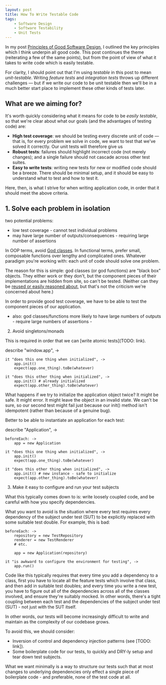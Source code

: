 ```yaml
---
layout: post
title: How To Write Testable Code
tags:
    - Software Design
    - Software Testability
    - Unit Tests
---
```


In my post [Principles of Good Software Design](/blog/2012/10/08/principles-of-good-software-design), I outlined the key principles which I think underpin all good code.  This post continues the theme (reiterating a few of the same points), but from the point of view of what it takes to write code which is easily testable.

For clarity, I should point out that I'm using *testable* in this post to mean *unit-testable*.  Writing *feature tests* and *integration tests* throws up different challenges &mdash; but if we write our code to be unit testable then we'll be in a much better start place to implement these other kinds of tests later.

## What are we aiming for?

It's worth quickly considering what it means for code to be *easily testable*, so that we're clear about what our goals (and the advantages of testing code) are:

* **High test coverage**: we should be testing every discrete unit of code &mdash; that is, for every problem we solve in code, we want to test that we've solved it correctly.  Our unit tests will therefore give us 
* **Robust tests**: failures should highlight incorrect code (not merely changes); and a single failure should not cascade across other test suites.
* **Easy to write tests**: writing new tests for new or modified code should be a breeze.  There should be minimal setup, and it should be easy to understand what to test and how to test it.

Here, then, is what I strive for when writing application code, in order that it should meet the above criteria.

## 1. Solve each problem in isolation

two potential problems:
- low test coverage - cannot test individual problems
- may have large number of outputs/consequences - requiring large number of assertions

In OOP terms, avoid [God classes](http://en.wikipedia.org/wiki/God_object).  In functional terms, prefer small, composable functions over lengthy and complicated ones.  Whatever paradigm you're working with: each unit of code should solve one problem.

The reason for this is simple: god classes (or god functions) are "black box" objects.  They either work or they don't, but the component pieces of their implementations are hidden from site, so can't be tested.  (Neither can they be [reused or easily reasoned about](/blog/2012/10/08/principles-of-good-software-design), but that's not the criticism we're concerned about here.)

In order to provide good test coverage, we have to be able to test the component pieces of our application.

- also: god classes/functions more likely to have large numbers of outputs - require large numbers of assertions - 

2. Avoid singletons/monads

This is required in order that we can [write atomic tests](TODO: link).  

describe "window.app", ->

    it "does this one thing when initialized", ->
        app.init()
        expect(app.one_thing).toBe(whatever)
        
    it "does this other thing when initialized", ->
        app.init() # already initialized
        expect(app.other_thing).toBe(whatever)
        
What happens if we try to initialize the application object twice?  It might be safe.  It might error.  It might leave the object in an invalid state.  We can't be sure, so our second test might fail just because our init() method isn't idempotent (rather than because of a genuine bug).

Better to be able to instantiate an application for each test:

describe "Application", ->

    beforeEach: ->
        app = new Application
        
    it "does this one thing when initialized", ->
        app.init()
        expect(app.one_thing).toBe(whatever)
        
    it "does this other thing when initialized", ->
        app.init() # new instance - safe to initialize
        expect(app.other_thing).toBe(whatever)

3. Make it easy to configure and run your test subjects

What this typically comes down to is: write loosely coupled code, and be careful with how you specify dependencies.

What you want to avoid is the situation where every test requires every dependency of the subject under test (SUT) to be explicitly replaced with some suitable test double.  For example, this is bad:

    beforeEach: ->
        repository = new TestRepository
        renderer = new TestRenderer        
        # etc.
        
        app = new Application(repository)
    
    it "is awkward to configure the environment for testing", ->
        app.run()


Code like this typically requires that every time you add a dependency to a class, first you have to locate all the feature tests which involve that class, and then add in suitable test doubles; and every time you write a new test, you have to figure out all of the dependencies across all of the classes involved, and ensure they're suitably mocked.  In other words, there's a tight coupling between each test and the dependencies of the subject under test (SUT) - not just with the SUT itself.

In other words, our tests will become increasingly difficult to write and maintain as the complexity of our codebase grows.

To avoid this, we should consider:

* Inversion of control and dependency injection patterns (see [TODO: link]).
* Some boilerplate code for our tests, to quickly and DRY-ly setup and tear down test subjects.

What we want minimally is a way to structure our tests such that at most changes to underlying dependencies only effect a single piece of boilerplate code - and preferable, none of the test code at all.
